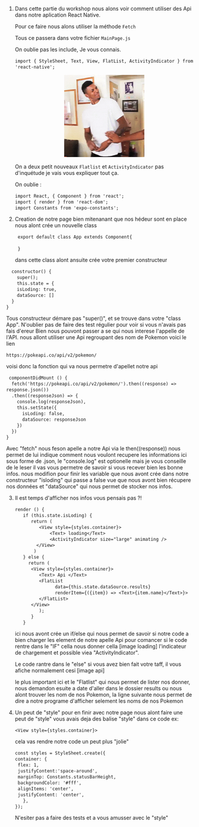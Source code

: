 1) Dans cette partie du workshop nous alons voir comment utiliser des Api dans notre aplication React Native.

   Pour ce faire nous alons utiliser la méthode ```Fetch```
   
   Tous ce passera dans votre fichier ```MainPage.js```
  
   On oublie pas les include, Je vous connais.
   
   ```
   import { StyleSheet, Text, View, FlatList, ActivityIndicator } from 'react-native';
   ```
   
   <p align="center">
      <img width="45%" height="45%" src="/img/nick-young.gif">
   </p>
   
   On a deux petit nouveaux ```Flatlist``` et ```ActivityIndicator``` pas d'inquétude je vais vous expliquer tout ça.
   
   On oublie :
   
   ```
   import React, { Component } from 'react';
   import { render } from 'react-dom';
   import Constants from 'expo-constants';
   ```
   
2) Creation de notre page
   bien mitenanant que nos hédeur sont en place nous alont crée un nouvelle class
   ```
    export default class App extends Component{
    
    }
   ```
   dans cette class alont ansuite crée votre premier constructeur
  ```
    constructor() {
      super();
      this.state = {
      isLoding: true,
      dataSource: []
    }
  }
  ```
  Tous constructeur démare pas "super()", et se trouve dans votre "class App".
  N'oublier pas de faire des test régulier pour voir si vous n'avais pas fais d'ereur
  Bien nous pouvont passer a se qui nous interese l'appelle de l'API.
  nous allont utiliser une Api regroupant des nom de Pokemon voici le lien 
  ```
  https://pokeapi.co/api/v2/pokemon/
  ```
  voisi donc la fonction qui va nous permetre d'apellet notre api
  ```
   componentDidMount () {
    fetch('https://pokeapi.co/api/v2/pokemon/').then((response) => response.json())
    .then((responseJson) => {
      console.log(responseJson),
      this.setState({
        isLoding: false,
        dataSource: responseJson
      })
    })
  }
  ```
  Avec "fetch" nous feson apelle a notre Api via le then((response)) nous permet de lui indique comment nous voulont 
  recupere les informations ici sous forme de .json, le "console.log" est optionelle mais je vous conseille de le leser 
  il vas vous permetre de savoir si vous recever bien les bonne infos. nous modifion pour finir les variable que nous avont                       crée dans notre constructeur "isloding" qui passe a false vue que nous avont bien récupere nos données et "dataSource" qui nous   permet de stocker nos infos.

3) Il est temps d'afficher nos infos vous pensais pas ?!
   ```
   render () {
      if (this.state.isLoding) {
         return (
            <View style={styles.container}>
                <Text> loading</Text>
                <ActivityIndicator size="large" animating />
           </View>
          )
      } else {
        return (
         <View style={styles.container}>
            <Text> Api </Text>
            <FlatList
                  data={this.state.dataSource.results}
                  renderItem={({item}) => <Text>{item.name}</Text>}>
            </FlatList>
         </View>
            );
         }
      }
    ```
   ici nous avont crée un if/else qui nous permet de savoir si notre code a bien charger les element de notre apelle Api
   pour comancer si le code rentre dans le "IF" cella nous donner cella 
   [image loading]
   l'indicateur de chargement et possible viea "ActivityIndicator".
   
   Le code rantre dans le "else" si vous avez bien fait votre taff, il vous afiche normalement cesi
   [image api]
   
   le plus important ici et le "Flatlist" qui nous permet de lister nos donner, nous demandon esuite a date d'aller dans le dossier results ou nous alont trouver les nom de nos Pokemon, la ligne suivante nous permet de dire a notre programe d'afficher selement les noms de nos Pokemon
4) Un peut de "style"
   pour en finir avec notre page nous alont faire une peut de "style" vous avais deja des balise "style" dans ce code ex:
   ```
   <View style={styles.container}>
   ```
   cela vas rendre notre code un peut plus "jolie"
   ```
   const styles = StyleSheet.create({
   container: {
    flex: 1,
    justifyContent:'space-around',
    marginTop: Constants.statusBarHeight,
    backgroundColor: '#fff',
    alignItems: 'center',
    justifyContent: 'center',
      },
   });
   ```
   N'esiter pas a faire des tests et a vous amusser avec le "style"
   
 

   
